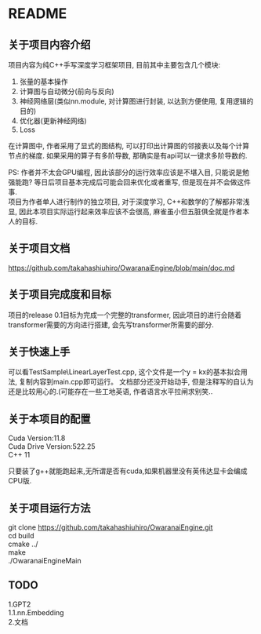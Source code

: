 # README
## 关于项目内容介绍  

项目内容为纯C++手写深度学习框架项目, 目前其中主要包含几个模块:  
1. 张量的基本操作  
2. 计算图与自动微分(前向与反向)  
3. 神经网络层(类似nn.module, 对计算图进行封装, 以达到方便使用, 复用逻辑的目的)  
4. 优化器(更新神经网络)  
5. Loss  

在计算图中, 作者采用了显式的图结构, 可以打印出计算图的邻接表以及每个计算节点的梯度. 如果采用的算子有多阶导数, 那确实是有api可以一键求多阶导数的.

PS: 作者并不太会GPU编程, 因此该部分的运行效率应该是不堪入目, 只能说是勉强能跑? 等日后项目基本完成后可能会回来优化或者重写, 但是现在并不会做这件事.  
项目为作者单人进行制作的独立项目, 对于深度学习, C++和数学的了解都非常浅显, 因此本项目实际运行起来效率应该不会很高, 麻雀虽小但五脏俱全就是作者本人的目标.  

## 关于项目文档  

https://github.com/takahashiuhiro/OwaranaiEngine/blob/main/doc.md 

## 关于项目完成度和目标  

项目的release 0.1目标为完成一个完整的transformer, 因此项目的进行会随着transformer需要的方向进行搭建, 会先写transformer所需要的部分.  

## 关于快速上手  

可以看TestSample\LinearLayerTest.cpp, 这个文件是一个y = kx的基本拟合用法, 复制内容到main.cpp即可运行。
文档部分还没开始动手, 但是注释写的自认为还是比较用心的.(可能存在一些工地英语, 作者语言水平拉闸求别笑..

## 关于本项目的配置  

Cuda Version:11.8  
Cuda Drive Version:522.25  
C++ 11  

只要装了g++就能跑起来,无所谓是否有cuda,如果机器里没有英伟达显卡会编成CPU版. 

## 关于项目运行方法  

git clone https://github.com/takahashiuhiro/OwaranaiEngine.git  
cd build  
cmake ../  
make  
./OwaranaiEngineMain  

## TODO  
1.GPT2  \
   1.1.nn.Embedding  
2.文档  